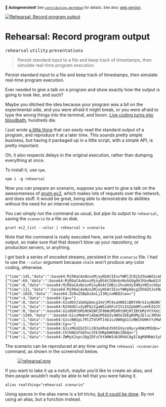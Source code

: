 <sub>&#x1F6A8; <strong>Autogenerated!</strong> See <a href="https://github.com/ponyfoo/articles/tree/noindex/contributing.markdown"><code>contributing.markdown</code></a> for details. See also: <a href="https://ponyfoo.com/articles/rehearsal-record-program-output">web version</a>.</sub>

<a href="https://ponyfoo.com/articles/rehearsal-record-program-output"><div><img src="https://i.imgur.com/2GGGGUW.jpg" alt="Rehearsal: Record program output"></div></a>

<h1>Rehearsal: Record program output</h1>

<p><kbd>rehearsal</kbd> <kbd>utility</kbd> <kbd>presentations</kbd></p>

<blockquote><p>Persist standard input to a file and keep track of timestamps, then simulate real-time program execution.</p>
</blockquote>

<div><p>Persist standard input to a file and keep track of timestamps, then simulate real-time program execution.</p></div>

<blockquote></blockquote>

<div><p>Ever needed to give a talk on a program and show exactly how the output is going to look like, and such?</p> <p>Maybe you ditched the idea because your program was a bit on the experimental side, and you were afraid it might break, or you were afraid to type the wrong things into the terminal, and boom. <a href="http://net.tutsplus.com/articles/editorials/the-holy-grail-of-conference-talks-live-coding/" target="_blank" rel="noopener noreferrer">Live coding turns into bloodbath</a>, hundreds die.</p></div>

<div><p>I just wrote <a href="https://github.com/bevacqua/rehearsal" target="_blank" rel="noopener noreferrer" aria-label="bevacqua/rehearsal on GitHub">a little thing</a> that can easily read the standard output of a program, and reproduce it at a later time. This sounds pretty simple business, but having it packaged up in a little script, with a simple API, is pretty important.</p> <p>Oh, it also respects delays in the original execution, rather than dumping everything at once.</p> <p>To install it, use <code class="md-code md-code-inline">npm</code>.</p> <pre class="md-code-block"><code class="md-code md-lang-bash">npm i -g rehearsal
</code></pre> <p>Now you can prepare an scenario, suppose you want to give a talk on the awesomeness of <a href="https://github.com/bevacqua/grunt-ec2" target="_blank" rel="noopener noreferrer" aria-label="bevacqua/grunt-ec2 on GitHub">grunt-ec2</a>, which makes lots of requests over the network, and does stuff. It would be great, being able to demonstrate its abilities without the need for an internet connection.</p> <p>You can simply run the command as usual, but pipe its output to <code class="md-code md-code-inline">rehearsal</code>, saving the <code class="md-code md-code-inline">scenario</code> to a file on disk.</p> <pre class="md-code-block"><code class="md-code md-lang-bash">grunt ec2_list --color | rehearsal &gt; scenario
</code></pre> <p>Note that the command is really executed here, we&#x2019;re just redirecting its output, so make sure that that doesn&#x2019;t blow up your repository, or production servers, or anything.</p> <p>I got back a series of encoded streams, persisted in the <code class="md-code md-code-inline">scenario</code> file. I had to use the <code class="md-code md-code-inline">--color</code> argument because <code class="md-code md-code-inline">chalk</code> won&#x2019;t produce any color coding, otherwise.</p> <pre class="md-code-block"><code class="md-code">{&quot;time&quot;:145,&quot;data&quot;:&quot;:base64:MjR0aCAxNzozMjoyNSAtIExvYWRlZCBjb25maWd1cmF0aW9uIGZvciBncnVudCBlbnZpcm9ubWVudAo=&quot;}
{&quot;time&quot;:69,&quot;data&quot;:&quot;:base64:MjR0aCAxNzozMjoyNSAtIGNvbnNvbGUgdHJhbnNwb3J0IGVuYWJsZWQK&quot;}
{&quot;time&quot;:0,&quot;data&quot;:&quot;:base64:MjR0aCAxNzozMjoyNSAtIHB1c2hvdmVyIHRyYW5zcG9ydCBvZmYKMjR0aCAxNzozMjoyNSAtIHBhcGVydHJhaWwgdHJhbnNwb3J0IG9mZgo=&quot;}
{&quot;time&quot;:111,&quot;data&quot;:&quot;:base64:MjR0aCAxNzozMjoyNSAtIExvYWRpbmcgZXh0ZXJuYWwgdGFza3MuLi4=&quot;}
{&quot;time&quot;:1028,&quot;data&quot;:&quot;:base64:ZG9uZSBpbiAxLjI3NjcwNDQ2cwo=&quot;}
{&quot;time&quot;:4,&quot;data&quot;:&quot;:base64:Cg==&quot;}
{&quot;time&quot;:0,&quot;data&quot;:&quot;:base64:G1s0bVJ1bm5pbmcgImVjMl9saXN0IiB0YXNrG1syNG0K&quot;}
{&quot;time&quot;:3,&quot;data&quot;:&quot;:base64:R2V0dGluZyBFQzIgaW5zdGFuY2VzIGZpbHRlcmVkIGJ5IBtbMzZtcnVubmluZxtbMzltIHN0YXRlLi4uCg==&quot;}
{&quot;time&quot;:0,&quot;data&quot;:&quot;:base64:G1s0bRtbMzNtW2NtZF0bWzM5bRtbMjRtIBtbMzVtYXdzIGVjMiBkZXNjcmliZS1pbnN0YW5jZXMgLS1maWx0ZXJzIE5hbWU9aW5zdGFuY2Utc3RhdGUtbmFtZSxWYWx1ZXM9cnVubmluZxtbMzltCg==&quot;}
{&quot;time&quot;:1249,&quot;data&quot;:&quot;:base64:G1szMm0+PiAbWzM5bUZvdW5kIDEgRUMyIEluc3RhbmNlKHMpCg==&quot;}
{&quot;time&quot;:1,&quot;data&quot;:&quot;:base64:G1szNW1pLTRlZTdlMTI4G1szOW0gG1szNW1hbWktYzMwMzYwYWEbWzM5bSAoG1szMm1ydW5uaW5nG1szOW0pIFsbWzM2bXByb2R1Y3Rpb24bWzM5bV0gb24gG1s0bTEwNy4yMC4xOTguMjM5G1syNG0K&quot;}
{&quot;time&quot;:1,&quot;data&quot;:&quot;:base64:Cg==&quot;}
{&quot;time&quot;:0,&quot;data&quot;:&quot;:base64:G1szMm1Eb25lLCB3aXRob3V0IGVycm9ycy4bWzM5bQo=&quot;}
{&quot;time&quot;:1,&quot;data&quot;:&quot;:base64:ChtbNG1FbGFwc2VkIHRpbWUbWzI0bQo=&quot;}
{&quot;time&quot;:1,&quot;data&quot;:&quot;:base64:ZWMyX2xpc3QgIDFzChtbMW1Ub3RhbCAgICAgMXMbWzIybQo=&quot;}
</code></pre> <p>The scenario can be reproduced at any time using the <code class="md-code md-code-inline">reheasal &lt;scenario&gt;</code> command, as shown in the screenshot below.</p> <figure><a href="https://github.com/bevacqua/rehearsal" target="_blank" rel="noopener noreferrer" aria-label="bevacqua/rehearsal on GitHub"><img alt="rehearsal.png" class="" src="https://i.imgur.com/boNkRem.png"></a></figure> <p>If you want to take it up a notch, maybe you&#x2019;d like to create an alias, and then people wouldn&#x2019;t really be able to tell that you were faking it.</p> <pre class="md-code-block"><code class="md-code md-lang-bash"><span class="md-code-built_in">alias</span> realthing=<span class="md-code-string">&quot;rehearsal scenario&quot;</span>
</code></pre> <p>Using spaces in the alias name is a bit tricky, <a href="http://superuser.com/q/105375" target="_blank" rel="noopener noreferrer" aria-label="Bash: Spaces in alias name">but it could be done</a>. By not using an alias, but a function instead.</p></div>
